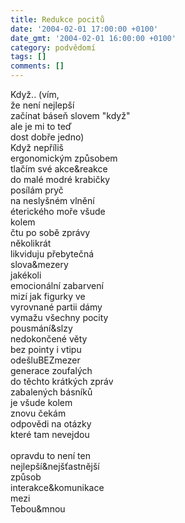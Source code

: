 ```yaml
---
title: Redukce pocitů
date: '2004-02-01 17:00:00 +0100'
date_gmt: '2004-02-01 16:00:00 +0100'
category: podvědomí
tags: []
comments: []
---
```

<p>Když.. (vím,
<br>že není nejlepší
<br>začínat báseň slovem "když"
<br>ale je mi to teď
<br>dost dobře jedno)
<br>Když nepříliš
<br>ergonomickým způsobem
<br>tlačím své akce&amp;reakce
<br>do malé modré krabičky
<br>posílám pryč
<br>na neslyšném vlnění
<br>éterického moře všude
<br>kolem
<br>čtu po sobě zprávy
<br>několikrát
<br>likviduju přebytečná
<br>slova&amp;mezery
<br>jakékoli
<br>emocionální zabarvení
<br>mizí jak figurky ve
<br>vyrovnané partii dámy
<br>vymažu všechny pocity
<br>pousmání&amp;slzy
<br>nedokončené věty
<br>bez pointy i vtipu
<br>odešluBEZmezer
<br>generace zoufalých
<br>do těchto krátkých zpráv
<br>zabalených básníků
<br>je všude kolem
<br>znovu čekám
<br>odpovědi na otázky
<br>které tam nevejdou
<br><br>opravdu to není ten
<br>nejlepší&amp;nejšťastnější
<br>způsob
<br>interakce&amp;komunikace
<br>mezi
<br>Tebou&amp;mnou</p>
